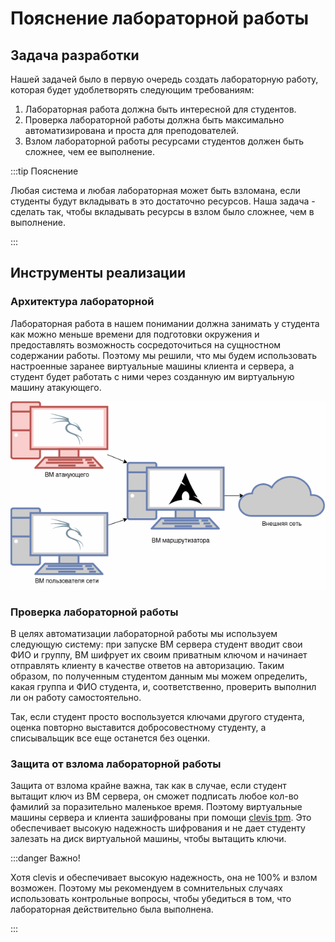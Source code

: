 # Пояснение лабораторной работы

## Задача разработки

Нашей задачей было в первую очередь создать лабораторную работу, которая будет удоблетворять следующим требованиям:
1. Лабораторная работа должна быть интересной для студентов.
2. Проверка лабораторной работы должна быть максимально автоматизирована и проста для преподователей.
3. Взлом лабораторной работы ресурсами студентов должен быть сложнее, чем ее выполнение.

:::tip Пояснение

Любая система и любая лабораторная может быть взломана, если студенты будут вкладывать в это достаточно ресурсов. Наша задача - сделать так, чтобы вкладывать ресурсы в взлом было сложнее, чем в выполнение.

:::

## Инструменты реализации

### Архитектура лабораторной

Лабораторная работа в нашем понимании должна занимать у студента как можно меньше времени для подготовки окружения и предоставлять возможность сосредоточиться на сущностном содержании работы. Поэтому мы решили, что мы будем использовать настроенные заранее виртуальные машины клиента и сервера, а студент будет работать с ними через созданную им виртуальную машину атакующего.

![Виртуальная сеть](img/4/topology.png)

### Проверка лабораторной работы

В целях автоматизации лабораторной работы мы используем следующую систему: при запуске ВМ сервера студент вводит свои ФИО и группу, ВМ шифрует их своим приватным ключом и начинает отправлять клиенту в качестве ответов на авторизацию. Таким образом, по полученным студентом данным мы можем определить, какая группа и ФИО студента, и, соответственно, проверить выполнил ли он работу самостоятельно. 

Так, если студент просто воспользуется ключами другого студента, оценка повторно выставится добросовестному студенту, а списывальщик все еще останется без оценки.

### Защита от взлома лабораторной работы

Защита от взлома крайне важна, так как в случае, если студент вытащит ключ из ВМ сервера, он сможет подписать любое кол-во фамилий за поразительно маленькое время. Поэтому виртуальные машины сервера и клиента зашифрованы при помощи [clevis tpm](https://github.com/latchset/clevis). Это обеспечивает высокую надежность шифрования и не дает студенту залезать на диск виртуальной машины, чтобы вытащить ключи.

:::danger Важно!

Хотя clevis и обеспечивает высокую надежность, она не 100% и взлом возможен. Поэтому мы рекомендуем в сомнительных случаях использовать контрольные вопросы, чтобы убедиться в том, что лабораторная действительно была выполнена.

:::
